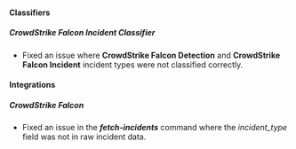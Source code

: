 
#### Classifiers
##### CrowdStrike Falcon Incident Classifier
- Fixed an issue where **CrowdStrike Falcon Detection** and **CrowdStrike Falcon Incident** incident types were not classified correctly.

#### Integrations
##### CrowdStrike Falcon
- Fixed an issue in the ***fetch-incidents*** command where the *incident_type* field was not in raw incident data.

